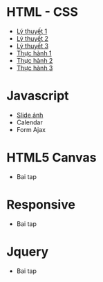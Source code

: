 # HTML - CSS
* [Lý thuyết 1](https://nguyenductrong.github.io/lythuyet1/)
* [Lý thuyết 2](https://nguyenductrong.github.io/lythuyet2/)
* [Lý thuyết 3](https://nguyenductrong.github.io/lythuyet3/)
* [Thực hành 1](https://nguyenductrong.github.io/thuchanh1/)
* [Thực hành 2](https://nguyenductrong.github.io/thuchanh2/)
* [Thực hành 3](https://nguyenductrong.github.io/thuchanh3/)
# Javascript
* [Slide ảnh](https://nguyenductrong.github.io/SlideImages/)
* Calendar
* Form Ajax


# HTML5 Canvas
* Bai tap 

# Responsive
* Bai tap 

# Jquery
* Bai tap
